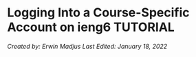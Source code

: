 # **Logging Into a Course-Specific Account on ieng6 TUTORIAL**
*Created by: Erwin Madjus*
*Last Edited: January 18, 2022*
